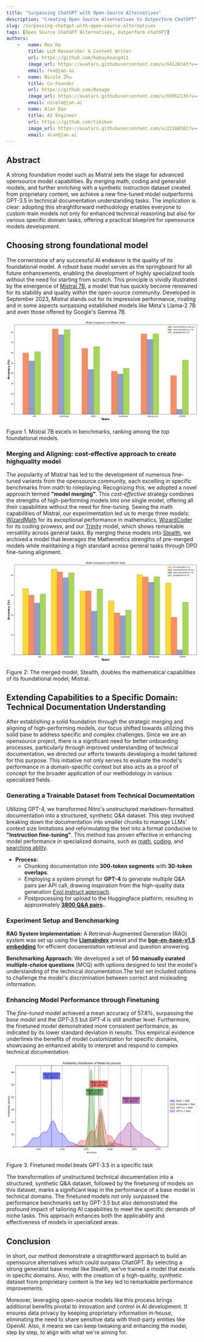 ```yaml
---
title: "Surpassing ChatGPT with Open-Source Alternatives"
description: "Creating Open Source Alternatives to Outperform ChatGPT"
slug: /surpassing-chatgpt-with-open-source-alternatives
tags: [Open Source ChatGPT Alternatives, Outperform ChatGPT]
authors:
    -   name: Rex Ha
        title: LLM Researcher & Content Writer
        url: https://github.com/hahuyhoang411
        image_url: https://avatars.githubusercontent.com/u/64120343?v=4
        email: rex@jan.ai
    -   name: Nicole Zhu
        title: Co-Founder
        url: https://github.com/0xsage
        image_url: https://avatars.githubusercontent.com/u/69952136?v=4
        email: nicole@jan.ai
    -   name: Alan Dao
        title: AI Engineer
        url: https://github.com/tikikun
        image_url: https://avatars.githubusercontent.com/u/22268502?v=4
        email: alan@jan.ai
---
```


## Abstract

A strong foundation model such as Mistral sets the stage for advanced opensource model capabilities. By merging math, coding and generalist models, and further enriching with a synthetic instruction dataset created from proprietary content, we achieve a new fine-tuned model outperforms GPT-3.5 in technical documentation understanding tasks. The implication is clear: adopting this straightforward methodology enables everyone to custom-train models not only for enhanced technical reasoning but also for various specific domain tasks, offering a practical blueprint for opensource models development.

## Choosing strong foundational model

The cornerstone of any successful AI endeavor is the quality of its foundational model. A robust base model serves as the springboard for all future enhancements, enabling the development of highly specialized tools without the need for starting from scratch. This principle is vividly illustrated by the emergence of [Mistral 7B](https://mistral.ai/news/announcing-mistral-7b/), a model that has quickly become renowned for its stability and quality within the open-source community. Developed in September 2023, Mistral stands out for its impressive performance, rivaling and in some aspects surpassing established models like Meta's Llama-2 7B and even those offered by Google's Gemma 7B.

![Mistral performance comparare with Llama-2 and Gemma](img/mistral-comparasion.png)

Figure 1. Mistral 7B excels in benchmarks, ranking among the top foundational models.

### Merging and Aligning: cost-effective approach to create highquality model

The popularity of Mistral has led to the development of numerous fine-tuned variants from the opensource community, each excelling in specific benchmarks from math to roleplaying. Recognizing this, we adopted a novel approach termed **"model merging"**. This *cost-effective* strategy combines the strengths of high-performing models into one single model, offering all their capabilities without the need for fine-tuning.
Seeing the math capabilities of Mistral, our experimentation led us to merge three models: [WizardMath](https://huggingface.co/WizardLM/WizardMath-7B-V1.1) for its exceptional performance in mathematics, [WizardCoder](https://huggingface.co/WizardLM/WizardCoder-Python-7B-V1.0) for its coding prowess, and our [Trinity](https://huggingface.co/jan-hq/trinity-v1.2) model, which shows remarkable versatility across general tasks. By merging these models into [Stealth](https://huggingface.co/jan-hq/stealth-v1.3), we archived a model that leverages the Mathemetics strengths of pre-merged models while maintaining a high standard across general tasks through DPO fine-tuning alignment.

![Stealtg - merged model performance](img/stealth-comparasion.png)

Figure 2: The merged model, Stealth, doubles the mathematical capabilities of its foundational model, Mistral.

## Extending Capabilities to a Specific Domain: Technical Documentation Understanding

After establishing a solid foundation through the strategic merging and aligning of high-performing models, our focus shifted towards utilizing this solid base to address specific and complex challenges. Since we are an opensource project, there is a significant need for better onboarding processes, particularly through improved understanding of technical documentation, we directed our efforts towards developing a model tailored for this purpose. This initiative not only serves to evaluate the model's performance in a domain-specific context but also acts as a proof of concept for the broader application of our methodology in various specialized fields.

### Generating a Trainable Dataset from Technical Documentation
Utilizing GPT-4, we transformed Nitro's unstructured markdown-formatted documentation into a structured, synthetic Q&A dataset. This step involved breaking down the documentation into smaller chunks to manage LLMs' context size limitations and reformulating the text into a format conducive to **"Instruction fine-tuning"**. This method has proven effective in enhancing model performance in specialized domains, such as [math](https://arxiv.org/abs/2308.09583), [coding](https://arxiv.org/abs/2306.08568), and [searching ablity](https://github.com/SciPhi-AI/agent-search).

- **Process:**
    - Chunking documentation into **300-token segments** with **30-token overlaps**.
    - Employing a system prompt for **GPT-4** to generate multiple Q&A pairs per API call, drawing inspiration from the high-quality data generation [Evol instruct approach](https://github.com/nlpxucan/WizardLM).
    - Postprocessing for upload to the Huggingface platform, resulting in approximately **[3800 Q&A pairs](https://huggingface.co/datasets/jan-hq/nitro_binarized_v2).**.

### Experiment Setup and Benchmarking


**RAG System Implementation:** A Retrieval-Augmented Generation (RAG) system was set up using the [**Llamaindex**](https://www.llamaindex.ai/) preset and the [**bge-en-base-v1.5 embedding**](https://huggingface.co/BAAI/bge-base-en-v1.5) for efficient documentation retrieval and question answering.

**Benchmarking Approach:** We developed a set of **50 manually curated multiple-choice questions** (MCQ) with options designed to test the model's understanding of the technical documentation.The test set included options to challenge the model's discrimination between correct and misleading information.

### Enhancing Model Performance through Finetuning

The *fine-tuned model* achieved a mean accuracy of 57.8%, surpassing the *base model* and the *GPT-3.5* but *GPT-4* is still another level. Furthermore, the finetuned model demonstrated more consistent performance, as indicated by its lower standard deviation in results. This empirical evidence underlines the benefits of model customization for specific domains, showcasing an enhanced ability to interpret and respond to complex technical documentation.

![Opensource model outperforms ChatGPT](img/rag-comparasion.png)

Figure 3. Finetuned model beats GPT-3.5 in a specific task

The transformation of unstructured technical documentation into a structured, synthetic Q&A dataset, followed by the finetuning of models on this dataset, marks a significant leap in the performance of a base model in technical domains. The finetuned models not only surpassed the performance benchmarks set by GPT-3.5 but also demonstrated the profound impact of tailoring AI capabilities to meet the specific demands of niche tasks. This approach enhances both the applicability and effectiveness of models in specialized areas.

## Conclusion

In short, our method demonstrate a straghtforward approach to build an opensource alternatives which could surpass ChatGPT. By selecting a strong generalist base model like Stealth, we've trained a model that excels in specific domains. Also, with the creation of a high-quality, synthetic dataset from proprietary content is the key led to remarkable performance improvements.

Moreover, leveraging open-source models like this process brings additional benefits pivotal to innovation and control in AI development. It ensures data privacy by keeping proprietary information in-house, eliminating the need to share sensitive data with third-party entities like OpenAI. Also, it means we can keep tweaking and enhancing the model, step by step, to align with what we're aiming for.
